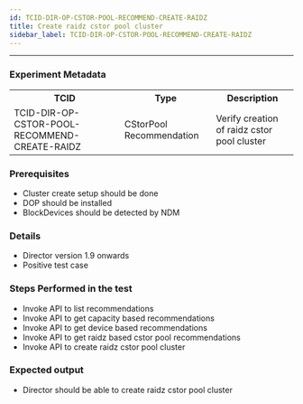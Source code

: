 ```yaml
---
id: TCID-DIR-OP-CSTOR-POOL-RECOMMEND-CREATE-RAIDZ
title: Create raidz cstor pool cluster
sidebar_label: TCID-DIR-OP-CSTOR-POOL-RECOMMEND-CREATE-RAIDZ
---
```

------

### Experiment Metadata

<table>
  <tr>
    <th> TCID </th>
    <th> Type </th>
    <th> Description </th>
  </tr>
  <tr>
    <td> TCID-DIR-OP-CSTOR-POOL-RECOMMEND-CREATE-RAIDZ </td>
    <td> CStorPool Recommendation </td>
    <td> Verify creation of raidz cstor pool cluster </td>
  </tr>
</table>

### Prerequisites
- Cluster create setup should be done
- DOP should be installed
- BlockDevices should be detected by NDM

### Details
- Director version 1.9 onwards
- Positive test case

### Steps Performed in the test

- Invoke API to list recommendations
- Invoke API to get capacity based recommendations
- Invoke API to get device based recommendations
- Invoke API to get raidz based cstor pool recommendations
- Invoke API to create raidz cstor pool cluster

### Expected output

- Director should be able to create raidz cstor pool cluster
